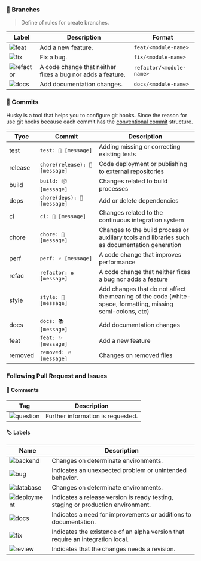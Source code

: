 ### 🔨 Branches

> Define of rules for create branches.

| Label                                                                            | Description                                                | Format                   |
| -------------------------------------------------------------------------------- | ---------------------------------------------------------- | ------------------------ |
| ![feat](https://img.shields.io/badge/✨_feat-2E3440?style=for-the-badge)         | Add a new feature.                                         | `feat/<module-name>`     |
| ![fix](https://img.shields.io/badge/🐛_fix-2E3440?style=for-the-badge)           | Fix a bug.                                                 | `fix/<module-name>`      |
| ![refactor](https://img.shields.io/badge/♻️_refactor-2E3440?style=for-the-badge) | A code change that neither fixes a bug nor adds a feature. | `refactor/<module-name>` |
| ![docs](https://img.shields.io/badge/📚_docs-2E3440?style=for-the-badge)         | Add documentation changes.                                 | `docs/<module-name>`     |

### 🚧 Commits

Husky is a tool that helps you to configure git hooks. Since the reason for use git hooks because each commit has the [conventional commit](https://www.conventionalcommits.org/en/v1.0.0/) structure.

| Tyoe    | Commit                         | Description                                                                                                |
| ------- | ------------------------------ | ---------------------------------------------------------------------------------------------------------- |
| test    | `test: 🚨 [message]`           | Adding missing or correcting existing tests                                                                |
| release | `chore(release): 🚀 [message]` | Code deployment or publishing to external repositories                                                     |
| build   | `build: 📦 [message]`          | Changes related to build processes                                                                         |
| deps    | `chore(deps): 🔗 [message]`    | Add or delete dependencies                                                                                 |
| ci      | `ci: 👷 [message]`             | Changes related to the continuous integration system                                                       |
| chore   | `chore: 🔧 [message]`          | Changes to the build process or auxiliary tools and libraries such as documentation generation             |
| perf    | `perf: ⚡ [message]`           | A code change that improves performance                                                                    |
| refac   | `refactor: ♻️ [message]`       | A code change that neither fixes a bug nor adds a feature                                                  |
| style   | `style: 🎨 [message]`          | Add changes that do not affect the meaning of the code (white-space, formatting, missing semi-colons, etc) |
| docs    | `docs: 📚 [message]`           | Add documentation changes                                                                                  |
| feat    | `feat: ✨ [message]`           | Add a new feature                                                                                          |
| removed | `removed: 🔥 [message]`        | Changes on removed files                                                                                   |

### Following Pull Request and Issues

#### 📌 Comments

| Tag                                                                           | Description                       |
| ----------------------------------------------------------------------------- | --------------------------------- |
| ![question](https://img.shields.io/badge/question-8FBCBB?style=for-the-badge) | Further information is requested. |

#### 🏷 Labels

| Name                      | Description                                                                      |
| ------------------------- | -------------------------------------------------------------------------------- |
| ![backend][backend]       | Changes on determinate environments.                                             |
| ![bug][bug]               | Indicates an unexpected problem or unintended behavior.                          |
| ![database][database]     | Changes on determinate environments.                                             |
| ![deployment][deployment] | Indicates a release version is ready testing, staging or production environment. |
| ![docs][docs]             | Indicates a need for improvements or additions to documentation.                 |
| ![fix][fix]               | Indicates the existence of an alpha version that require an integration local.   |
| ![review][review]         | Indicates that the changes needs a revision.                                     |

[backend]: https://img.shields.io/badge/Backend-D08770?style=for-the-badge
[bug]: https://img.shields.io/badge/Bug-BF616A?style=for-the-badge
[database]: https://img.shields.io/badge/Database-D08770?style=for-the-badge
[deployment]: https://img.shields.io/badge/Deplyment-A3BE8C?style=for-the-badge
[docs]: https://img.shields.io/badge/Documentation-5E81AC?style=for-the-badge
[fix]: https://img.shields.io/badge/Fix-EBCB8B?style=for-the-badge
[review]: https://img.shields.io/badge/Review-B48EAD?style=for-the-badge
